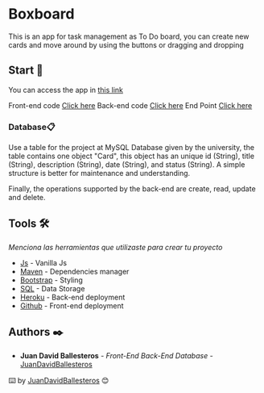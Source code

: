 # Boxboard

This is an app for task management as To Do board, you can create new cards and move around by using the buttons or dragging and dropping

## Start 🚀

You can access the app in [this link](https://juandavidballesteros.github.io/BoxBoard-Front/)

Front-end code [Click here](https://github.com/JuanDavidBallesteros/BoxBoard-Front)
Back-end code [Click here](https://github.com/JuanDavidBallesteros/boxBoard-back)
End Point [Click here](https://box-board.herokuapp.com/)

### Database📋

Use a table for the project at MySQL Database given by the university, the table contains one object "Card", this object has an unique id (String), title (String), description (String), date (String), and status (String). A simple structure is better for maintenance and understanding.

Finally, the operations supported by the back-end are create, read, update and delete.


## Tools 🛠️

_Menciona las herramientas que utilizaste para crear tu proyecto_

* [Js](https://www.javascript.com/) - Vanilla Js
* [Maven](https://maven.apache.org/) - Dependencies manager
* [Bootstrap](https://getbootstrap.com/) - Styling
* [SQL](https://www.mysql.com/) - Data Storage
* [Heroku](https://box-board.herokuapp.com/) - Back-end deployment
* [Github](https://juandavidballesteros.github.io/BoxBoard-Front/) - Front-end deployment


## Authors ✒️

* **Juan David Ballesteros** - *Front-End Back-End Database* - [JuanDavidBallesteros](https://github.com/JuanDavidBallesteros)


⌨️ by [JuanDavidBallesteros](https://github.com/JuanDavidBallesteros) 😊
